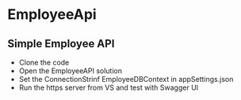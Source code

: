 # EmployeeApi
## Simple Employee API
- Clone the code
- Open the EmployeeAPI solution
- Set the ConnectionStrinf EmployeeDBContext in appSettings.json
- Run the https server from VS and test with Swagger UI
